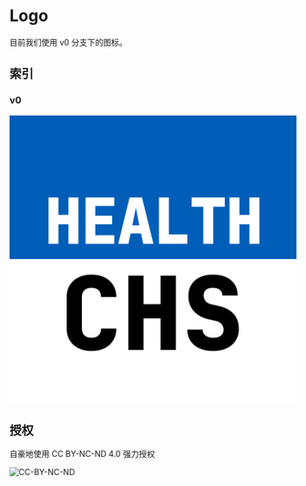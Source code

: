 # Logo

目前我们使用 v0 分支下的图标。

## 索引

### v0

![v0](img/v0/HealthCHS.png)

## 授权

自豪地使用 CC BY-NC-ND 4.0 强力授权

![CC-BY-NC-ND](https://mirrors.creativecommons.org/presskit/buttons/88x31/svg/by-nc-nd.svg)